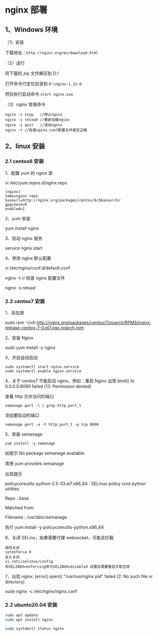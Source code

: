 # nginx 部署

## 1、Windows 环境

（1）安装

下载地址：`http://nginx.org/en/download.html`

（2）运行

将下载的.zip 文件解压到 D:/

打开命令行定位目录到 `D:\nginx-1.22.0`

然后执行启动命令 `start nginx.exe`

（3）nginx 常用命令

```
nginx -s stop   //停止nginx
nginx -s reload //重新加载nginx
nginx -s quit   //退出nginx
nginx -t //检查nginx.conf配置文件是否正确
```

## 2、linux 安装

### 2.1 centos6 安装

1、配置 yum 的 nginx 源

vi /etc/yum.repos.d/nginx.repo

```
[nginx]
name=nginx repo
baseurl=http://nginx.org/packages/centos/6/$basearch/
gpgcheck=0
enabled=1
```

2、yum 安装

yum install nginx

3、启动 nginx 服务

service nginx start

4、修改 nginx 默认配置

vi /etc/nginx/conf.d/default.conf

nginx -t // 检查 nginx 配置文件

nginx -s reload

### 2.2 centos7 安装

1、添加源

sudo rpm -Uvh http://nginx.org/packages/centos/7/noarch/RPMS/nginx-release-centos-7-0.el7.ngx.noarch.rpm

2、安装 Nginx

sudo yum install -y nginx

3、开启自动启动

```
sudo systemctl start nginx.service
sudo systemctl enable nginx.service
```

4、关于 centos7 不能启动 nginx，例如：重启 Nginx 出现 bind() to 0.0.0.0:8090 failed (13: Permission denied)

查看 http 允许访问的端口

`semanage port -l | grep http_port_t`

添加要启动的端口

`semanage port -a -t http_port_t -p tcp 8090`

5、安装 semanage

`yum install -y semanage`

如提示 No package semanage available.

改用 yum provides semanage

出现提示

policycoreutils-python-2.5-33.el7.x86_64 : SELinux policy core python utilities

Repo : base

Matched from:

Filename : /usr/sbin/semanage

执行 yum install -y policycoreutils-python.x86_64

6、关闭 SELinx，如果需要代理 websocket，可能会拦截

```
临时关闭
setenforce 0
永久关闭
vi /etc/selinux/config
将SELINUX=enforcing改为SELINUX=disabled 设置后需要重启才能生效
```

7、出现 nginx: [error] open() "/var/run/nginx.pid" failed (2: No such file or directory)

sudo nginx -c /etc/nginx/nginx.conf

### 2.2 ubuntu20.04 安装

```sh
sudo apt update
sudo apt install nginx

sudo systemctl status nginx
```
